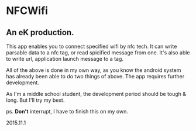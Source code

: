 # NFCWifi
## An eK production.
This app enables you to connect specified wifi by nfc tech. It can write parsable data to a nfc tag, or read spicified message from one. It's also able to write url, application launch message to a tag.

All of the above is done in my own way, as you know the android system has already been able to do two things of above. The app requires further development.

As I'm a middle school student, the development period should be tough & long. But I'll try my best.

ps. __Don't__ interrupt, I have to finish this on my own.

2015.11.1
